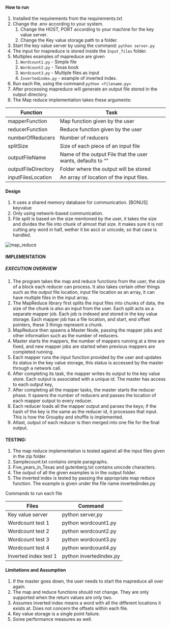 #### How to run

1. Installed the requirements from the requirements.txt
2. Change the .env according to your system.
   1. Change the HOST, PORT according to your machine for the key value server.
   2. Change the Key value storage path to a folder.
3. Start the key value server by using the command: `python server.py`
4. The input for mapreduce is stored inside the `Input_files` folder.
5. Multiples examples of mapreduce are given
   1. `Wordcount1.py` - Simple file
   2. `Wordcount2.py` - Texas book
   3. `Wordcount3.py` - Multiple files as input
   4. `Invertedindex.py` - example of inverted index.
6. Run each file, using the command `python <filename.py>`
7. After processing mapreduce will generate an output file stored in the output directory.
8. The Map reduce implementation takes these arguments:

| Function            | Task                                                        |
| ------------------- | ----------------------------------------------------------- |
| mapperFunction      | Map function given by the user                              |
| reducerFunction     | Reduce function given by the user                           |
| numberOfReducers    | Number of reducers                                          |
| splitSize           | Size of each piece of an input file                         |
| outputFileName      | Name of the output File that the user wants, defaults to “” |
| outputFileDirectory | Folder where the output will be stored                      |
| inputFilesLocation  | An array of location of the input files.                    |

#### Design

1. It uses a shared memory database for communication. [BONUS] keyvalue
2. Only using network-based communication.
3. File split is based on the size mentioned by the user, it takes the size and divides the file into chunk of almost that size. It makes sure it is not cutting any word in half, wether it be ascii or unicode, so that case is handled.

![map_reduce](https://user-images.githubusercontent.com/30310911/227399881-a8209478-5abf-4615-a610-8afd56530cd8.png)

#### IMPLEMENTATION

##### EXECUTION OVERVIEW

1. The program takes the map and reduce functions from the user, the size of a block each reducer can process. It also takes certain other things such as the output file location, input file location as an array, it can have multiple files in the input array.
2. The MapReduce library first splits the input files into chunks of data, the size of the chunk is also an input from the user. Each split acts as a separate mapper job. Each job is indexed and stored in the key value storage. Each mapper job has a file location, and start, end offset pointers, these 3 things represent a chunk.
3. MapReduce then spawns a Master Node, passing the mapper jobs and other information such as the number of reducers.
4. Master starts the mappers, the number of mappers running at a time are fixed, and new mapper jobs are started when previous mappers are completed running.
5. Each mapper runs the input function provided by the user and updates its status in the key value storage, this status is accessed by the master through a network call.
6. After completing its task, the mapper writes its output to the key value store. Each output is associated with a unique id. The master has access to each output key,
7. After completing all the mapper tasks, the master starts the reducer phase. It spawns the number of reducers and passes the location of each mapper output to every reducer.
8. Each reducer loads all the mapper output and parses the keys; if the hash of the key is the same as the reducer id, it processes that input. This is how the Groupby and shuffle is implemented.
9. Atlast, output of each reducer is then merged into one file for the final output.

#### TESTING:

1. The map reduce implementation is tested against all the input files given in the zip folder.
2. Samplecount.txt contains simple paragraphs.
3. Five_years_in_Texas and gutenberg.txt contains unicode characters.
4. The output of all the given examples is in the output folder.
5. The inverted index is tested by passing the appropriate map reduce function. The example is given under the file name invertedindex.py

Commands to run each file

| Files                 | Command                 |
| --------------------- | ----------------------- |
| Key value server      | python server,py        |
| Wordcount test 1      | python wordcount1.py    |
| Wordcount test 2      | python wordcount2.py    |
| Wordcount test 3      | python wordcount3.py    |
| Wordcount test 4      | python wordcount4.py    |
| Inverted index test 1 | python invertedindex.py |

#### Limitations and Assumption

1. If the master goes down, the user needs to start the mapreduce all over again.
2. The map and reduce functions should not change. They are only supported when the return values are only two.
3. Assumes inverted index means a word with all the different locations it exists at. Does not concern the offsets within each file.
4. Key value storage is a single point failure.
5. Some performance measures as well.
